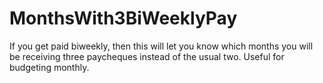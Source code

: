 # MonthsWith3BiWeeklyPay

If you get paid biweekly, then this will let you know which months you will be receiving three paycheques instead of the usual two. Useful for budgeting monthly.
